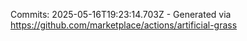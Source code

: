Commits: 2025-05-16T19:23:14.703Z - Generated via https://github.com/marketplace/actions/artificial-grass
<br>
